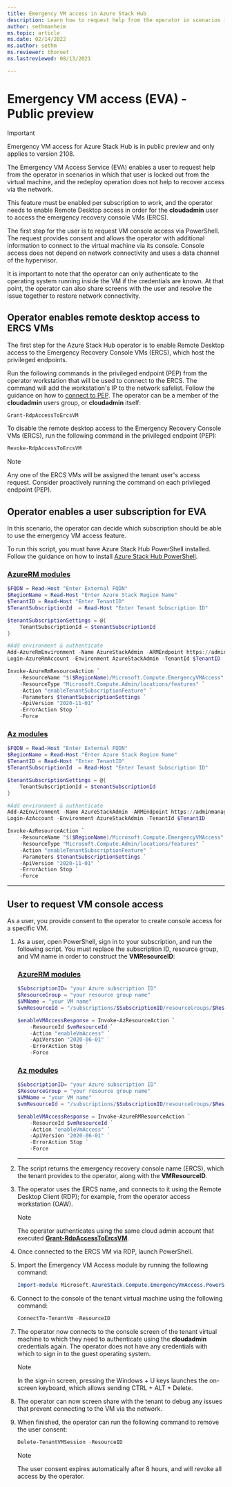 ```yaml
---
title: Emergency VM access in Azure Stack Hub 
description: Learn how to request help from the operator in scenarios in which a user is locked out from the virtual machine.
author: sethmanheim
ms.topic: article
ms.date: 02/14/2022
ms.author: sethm
ms.reviewer: thoroet
ms.lastreviewed: 08/13/2021

---
```


# Emergency VM access (EVA) - Public preview

> [!IMPORTANT]
> Emergency VM access for Azure Stack Hub is in public preview and only applies to version 2108.

The Emergency VM Access Service (EVA) enables a user to request help from the operator in scenarios in which that user is locked out from the virtual machine, and the redeploy operation does not help to recover access via the network.

This feature must be enabled per subscription to work, and the operator needs to enable Remote Desktop access in order for the **cloudadmin** user to access the emergency recovery console VMs (ERCS).

The first step for the user is to request VM console access via PowerShell. The request provides consent and allows the operator with additional information to connect to the virtual machine via its console. Console access does not depend on network connectivity and uses a data channel of the hypervisor.

It is important to note that the operator can only authenticate to the operating system running inside the VM if the credentials are known. At that point, the operator can also share screens with the user and resolve the issue together to restore network connectivity.

## Operator enables remote desktop access to ERCS VMs

The first step for the Azure Stack Hub operator is to enable Remote Desktop access to the Emergency Recovery Console VMs (ERCS), which host the privileged endpoints.

Run the following commands in the privileged endpoint (PEP) from the operator workstation that will be used to connect to the ERCS. The command will add the workstation's IP to the network safelist. Follow the guidance on how to [connect to PEP](../operator/azure-stack-privileged-endpoint.md). The operator can be a member of the **cloudadmin** users group, or **cloudadmin** itself:

```powershell
Grant-RdpAccessToErcsVM
```

To disable the remote desktop access to the Emergency Recovery Console VMs (ERCS), run the following command in the privileged endpoint (PEP):

```powershell
Revoke-RdpAccessToErcsVM
```

> [!NOTE]
> Any one of the ERCS VMs will be assigned the tenant user's access request. Consider proactively running the command on each privileged endpoint (PEP).

## Operator enables a user subscription for EVA

In this scenario, the operator can decide which subscription should be able to use the emergency VM access feature.

To run this script, you must have Azure Stack Hub PowerShell installed. Follow the guidance on how to install [Azure Stack Hub PowerShell](../operator/azure-stack-powershell-install.md).

### [AzureRM modules](#tab/azurerm1)

```powershell
$FQDN = Read-Host "Enter External FQDN"
$RegionName = Read-Host "Enter Azure Stack Region Name"
$TenantID = Read-Host "Enter TenantID"
$TenantSubscriptionId  = Read-Host "Enter Tenant Subscription ID"

$tenantSubscriptionSettings = @{
    TenantSubscriptionId = $tenantSubscriptionId
}

#Add environment & authenticate
Add-AzureRmEnvironment -Name AzureStackAdmin -ARMEndpoint https://adminmanagement.$RegionName.$FQDN
Login-AzureRmAccount -Environment AzureStackAdmin -TenantId $TenantID

Invoke-AzureRmResourceAction `
    -ResourceName "$($RegionName)/Microsoft.Compute.EmergencyVMAccess" `
    -ResourceType "Microsoft.Compute.Admin/locations/features" `
    -Action "enableTenantSubscriptionFeature" `
    -Parameters $tenantSubscriptionSettings `
    -ApiVersion "2020-11-01" `
    -ErrorAction Stop `
    -Force
```


### [Az modules](#tab/az1)

```powershell
$FQDN = Read-Host "Enter External FQDN"
$RegionName = Read-Host "Enter Azure Stack Region Name"
$TenantID = Read-Host "Enter TenantID"
$TenantSubscriptionId  = Read-Host "Enter Tenant Subscription ID"

$tenantSubscriptionSettings = @{
    TenantSubscriptionId = $tenantSubscriptionId
}

#Add environment & authenticate
Add-AzEnvironment -Name AzureStackAdmin -ARMEndpoint https://adminmanagement.$RegionName.$FQDN
Login-AzAccount -Environment AzureStackAdmin -TenantId $TenantID

Invoke-AzResourceAction `
    -ResourceName "$($RegionName)/Microsoft.Compute.EmergencyVMAccess" `
    -ResourceType "Microsoft.Compute.Admin/locations/features" `
    -Action "enableTenantSubscriptionFeature" `
    -Parameters $tenantSubscriptionSettings `
    -ApiVersion "2020-11-01" `
    -ErrorAction Stop `
    -Force
```

---

## User to request VM console access

As a user, you provide consent to the operator to create console access for a specific VM.

1. As a user, open PowerShell, sign in to your subscription, and run the following script. You must replace the subscription ID, resource group, and VM name in order to construct the **VMResourceID**:

   ### [AzureRM modules](#tab/azurerm1)

   ```powershell
   $SubscriptionID= "your Azure subscription ID" 
   $ResourceGroup = "your resource group name" 
   $VMName = "your VM name" 
   $vmResourceId = "/subscriptions/$SubscriptionID/resourceGroups/$ResourceGroup/providers/Microsoft.Compute/virtualMachines/$VMName" 

   $enableVMAccessResponse = Invoke-AzResourceAction `
       -ResourceId $vmResourceId `
       -Action "enableVmAccess" `
       -ApiVersion "2020-06-01" ` 
       -ErrorAction Stop ` 
       -Force 
   ```

   ### [Az modules](#tab/az1)

   ```powershell
   $SubscriptionID= "your Azure subscription ID" 
   $ResourceGroup = "your resource group name" 
   $VMName = "your VM name" 
   $vmResourceId = "/subscriptions/$SubscriptionID/resourceGroups/$ResourceGroup/providers/Microsoft.Compute/virtualMachines/$VMName" 

   $enableVMAccessResponse = Invoke-AzureRMResourceAction `
       -ResourceId $vmResourceId `
       -Action "enableVmAccess" `
       -ApiVersion "2020-06-01" ` 
       -ErrorAction Stop ` 
       -Force 
   ```

   ---

2. The script returns the emergency recovery console name (ERCS), which the tenant provides to the operator, along with the **VMResourceID**.

3. The operator uses the ERCS name, and connects to it using the Remote Desktop Client (RDP); for example, from the operator access workstation (OAW).

   > [!NOTE]
   > The operator authenticates using the same cloud admin account that executed [**Grant-RdpAccessToErcsVM**](#operator-enables-remote-desktop-access-to-ercs-vms).

4. Once connected to the ERCS VM via RDP, launch PowerShell.

5. Import the Emergency VM Access module by running the following command:

   ```powershell
   Import-module Microsoft.AzureStack.Compute.EmergencyVmAccess.PowerShellModule
   ```

6. Connect to the console of the tenant virtual machine using the following command:

   ```powershell
   ConnectTo-TenantVm -ResourceID
   ```

7. The operator now connects to the console screen of the tenant virtual machine to which they need to authenticate using the **cloudadmin** credentials again. The operator does not have any credentials with which to sign in to the guest operating system.

   > [!NOTE]
   > In the sign-in screen, pressing the Windows + U keys launches the on-screen keyboard, which allows sending CTRL + ALT + Delete.

8. The operator can now screen share with the tenant to debug any issues that prevent connecting to the VM via the network.

9. When finished, the operator can run the following command to remove the user consent:

   ```powershell
   Delete-TenantVMSession -ResourceID
   ```

   > [!NOTE]
   > The user consent expires automatically after 8 hours, and will revoke all access by the operator.
